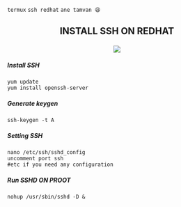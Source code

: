 `termux` `ssh redhat` `ane tamvan 😆`
<h2><p align="center">INSTALL SSH ON REDHAT</p></h2>
<p align="center">
<img widht="70%" src="https://encrypted-tbn0.gstatic.com/images?q=tbn:ANd9GcQnfHrtAX5r7KVhyH78qHQi9plSqLjV0WoNtw&usqp=CAU"></p>

##### Install SSH
```
yum update
yum install openssh-server
```
##### Generate keygen
```
ssh-keygen -t A
```
##### Setting SSH
```
nano /etc/ssh/sshd_config
uncomment port ssh
#etc if you need any configuration 
```
##### Run SSHD ON PROOT
```
nohup /usr/sbin/sshd -D &
```
